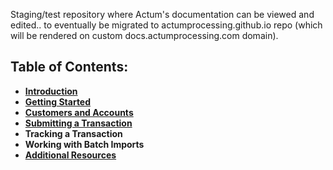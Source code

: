 Staging/test repository where Actum's documentation can be viewed and edited.. to eventually be migrated to actumprocessing.github.io repo (which will be rendered on custom docs.actumprocessing.com domain).

## Table of Contents:

* [**Introduction**](https://github.com/JillTempelmeyer/jilltempelmeyer.github.io/blob/master/Introduction.md)
* [**Getting Started**](https://github.com/JillTempelmeyer/jilltempelmeyer.github.io/blob/master/Getting-Started.md)
* [**Customers and Accounts**](https://github.com/JillTempelmeyer/jilltempelmeyer.github.io/blob/master/API%20Reference/Customers-and-Accounts.md#customers-and-accounts)
* [**Submitting a Transaction**](https://github.com/JillTempelmeyer/jilltempelmeyer.github.io/blob/master/API%20Reference/Submitting%20a%20Transaction.md)
* **Tracking a Transaction**
* **Working with Batch Imports**
* [**Additional Resources**](https://github.com/JillTempelmeyer/jilltempelmeyer.github.io/blob/master/Resources/Additional%20Resources.md)
